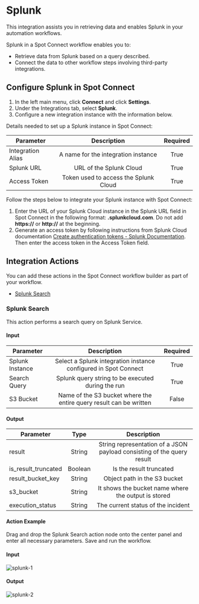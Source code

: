 # Splunk

This integration assists you in retrieving data and enables Splunk in your automation workflows. 

Splunk in a Spot Connect workflow enables you to: 
* Retrieve data from Splunk based on a query described. 
* Connect the data to other workflow steps involving third-party integrations. 

## Configure Splunk in Spot Connect 

1. In the left main menu, click **Connect** and click **Settings**.  
2. Under the Integrations tab, select **Splunk**. 
3. Configure a new integration instance with the information below.

Details needed to set up a Splunk instance in Spot Connect: 

|       Parameter         |                   Description              |      Required  |
|-------------------------|:------------------------------------------:|:--------------:|
|      Integration Alias  |     A name for the integration instance    |     True       |
|      Splunk URL         |     URL of the Splunk Cloud                |     True       |
|      Access Token       |     Token used to access the Splunk Cloud  |     True       |

Follow the steps below to integrate your Splunk instance with Spot Connect: 

1. Enter the URL of your Splunk Cloud instance in the Splunk URL field in Spot Connect in the following format: **<yoursubdomain>.splunkcloud.com**. Do not add **https://** or **http://** at the beginning. 
2. Generate an access token by following instructions from Splunk Cloud documentation [Create authentication tokens - Splunk Documentation](https://docs.splunk.com/Documentation/SplunkCloud/latest/Security/CreateAuthTokens). Then enter the access token in the Access Token field.

## Integration Actions 

You can add these actions in the Spot Connect workflow builder as part of your workflow.  

* [Splunk Search](spot-connect/integrations/splunk?id=splunk-search) 

### Splunk Search 

This action performs a search query on Splunk Service. 

#### Input 

|       Parameter       |                                 Description                             |      Required  |
|-----------------------|:-----------------------------------------------------------------------:|:--------------:|
|      Splunk Instance  |     Select a Splunk integration instance configured in Spot Connect     |     True       |
|      Search Query     |     Splunk query string to be executed during the run                   |     True       |
|      S3 Bucket        |     Name of the S3 bucket where the entire query result can be written  |     False      |

#### Output  

|       Parameter           |       Type   |                                   Description                               |
|---------------------------|:------------:|:---------------------------------------------------------------------------:|
|      result               |     String   |     String representation of a JSON payload consisting of the query result  |
|      is_result_truncated  |     Boolean  |     Is the result truncated                                                 |
|      result_bucket_key    |     String   |     Object path in the S3 bucket                                            |
|      s3_bucket            |     String   |     It shows the bucket name where the output is stored                     |
|      execution_status     |     String   |     The current status of the incident                                      |


#### Action Example 

Drag and drop the Splunk Search action node onto the center panel and enter all necessary parameters. Save and run the workflow. 

#### Input 

![splunk-1](https://github.com/spotinst/help/assets/106514736/34a3c288-0ef8-4bc9-9301-23b836e00b6b)

#### Output 

![splunk-2](https://github.com/spotinst/help/assets/106514736/91132410-d49e-492d-a90b-f353d911c880)


  

 
